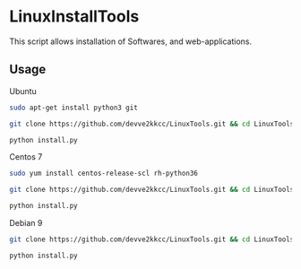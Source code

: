 # LinuxInstallTools

This script allows installation of Softwares, and web-applications.

## Usage

Ubuntu

```bash
sudo apt-get install python3 git
```
```bash
git clone https://github.com/devve2kkcc/LinuxTools.git && cd LinuxTools/LinuxInstallTools/
```
```bash
python install.py
```
Centos 7

```bash
sudo yum install centos-release-scl rh-python36
```
```bash
git clone https://github.com/devve2kkcc/LinuxTools.git && cd LinuxTools/LinuxInstallTools/
```
```bash
python install.py
```

Debian 9

```bash
git clone https://github.com/devve2kkcc/LinuxTools.git && cd LinuxTools/LinuxInstallTools/
```
```bash
python install.py
```



